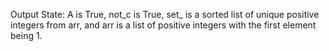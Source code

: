 Output State: A is True, not_c is True, set_ is a sorted list of unique positive integers from arr, and arr is a list of positive integers with the first element being 1.